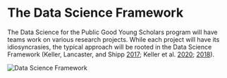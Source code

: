 # The Data Science Framework

The Data Science for the Public Good Young Scholars program will have teams work on various research projects. While each project will have its idiosyncrasies, the typical approach will be rooted in the Data Science Framework (Keller, Lancaster, and Shipp [2017](https://doi.org/10.1080/2330443X.2017.1374897); Keller et al. [2020](https://doi.org/10.1162/99608f92.2d83f7f5); [2018](https://doi.org/10.1002/wics.1426)).

![Data Science Framework](/assets/img/DataScienceFramework.jpg "Data Science Framework")

